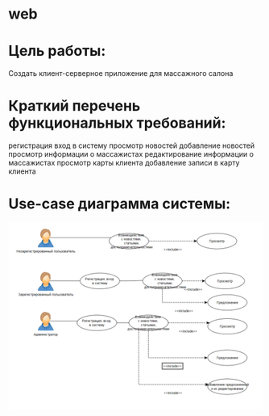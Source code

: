 # web
# Цель работы:

Создать клиент-серверное приложение для массажного салона

# Краткий перечень функциональных требований:

регистрация
вход в систему
просмотр новостей
добавление новостей
просмотр информации о массажистах
редактирование информации о массажистах
просмотр карты клиента
добавление записи в карту клиента


# Use-case диаграмма системы:

![](user.PNG)


























